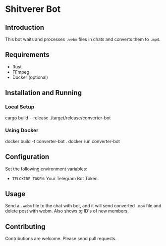 # Shitverer Bot

## Introduction
This bot waits and processes `.webm` files in chats and converts them to `.mp4`.

## Requirements
- Rust
- FFmpeg
- Docker (optional)

## Installation and Running
### Local Setup
cargo build --release
./target/release/converter-bot

### Using Docker
docker build -t converter-bot .
docker run converter-bot

## Configuration
Set the following environment variables:
- `TELOXIDE_TOKEN`: Your Telegram Bot Token.

## Usage
Send a `.webm` file to the chat with bot, and it will send converted `.mp4` file and delete post with webm.
Also shows tg ID's of new members.

## Contributing
Contributions are welcome. Please send pull requests.